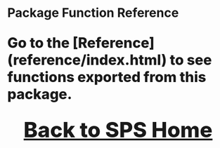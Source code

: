 # Package Function Reference

<style>
.home-text {
font-weight: 800;
display: flex;
justify-content: center;
}

a.home-text{
font-size: 3rem;
}

p.home-text{
font-size: 2rem;
}
</style>

<p class="home-text">Go to the&nbsp;[Reference](reference/index.html)&nbsp;to see functions exported from this package.</p>

<a href="https://systempipe.org/sps/" class="home-text"><i class="fa fa-home"></i>Back to SPS Home</a>
